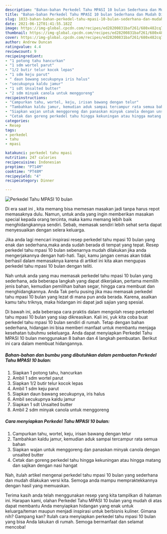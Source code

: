 ```yaml
---
description: "Bahan-bahan Perkedel Tahu MPASI 10 bulan Sederhana dan Mudah Dibuat"
title: "Bahan-bahan Perkedel Tahu MPASI 10 bulan Sederhana dan Mudah Dibuat"
slug: 1033-bahan-bahan-perkedel-tahu-mpasi-10-bulan-sederhana-dan-mudah-dibuat
date: 2021-06-12T01:41:55.182Z
image: https://img-global.cpcdn.com/recipes/ed28200831baf261/680x482cq70/perkedel-tahu-mpasi-10-bulan-foto-resep-utama.jpg
thumbnail: https://img-global.cpcdn.com/recipes/ed28200831baf261/680x482cq70/perkedel-tahu-mpasi-10-bulan-foto-resep-utama.jpg
cover: https://img-global.cpcdn.com/recipes/ed28200831baf261/680x482cq70/perkedel-tahu-mpasi-10-bulan-foto-resep-utama.jpg
author: Andrew Duncan
ratingvalue: 4.4
reviewcount: 9
recipeingredient:
- "1 potong tahu hancurkan"
- "1 sdm wortel parut"
- "1/2 butir telur kocok lepas"
- "1 sdm keju parut"
- " daun bawang secukupnya iris halus"
- "secukupnya kaldu jamur"
- "1 sdt Unsalted butter"
- "2 sdm minyak canola untuk menggoreng"
recipeinstructions:
- "Campurkan tahu, wortel, keju, irisan bawang dengan telur"
- "Tambahkan kaldu jamur, kemudian aduk sampai tercampur rata semua bahan"
- "Siapkan wajan untuk menggoreng dan panaskan minyak canola dengan unsalted butter"
- "Cetak dan goreng perkedel tahu hingga kekuningan atau hingga matang dan sajikan dengan nasi hangat"
categories:
- Resep
tags:
- perkedel
- tahu
- mpasi

katakunci: perkedel tahu mpasi 
nutrition: 247 calories
recipecuisine: Indonesian
preptime: "PT14M"
cooktime: "PT48M"
recipeyield: "4"
recipecategory: Dinner

---
```



![Perkedel Tahu MPASI 10 bulan](https://img-global.cpcdn.com/recipes/ed28200831baf261/680x482cq70/perkedel-tahu-mpasi-10-bulan-foto-resep-utama.jpg)

Di era  saat ini , kita memang bisa memesan masakan jadi tanpa harus repot memasaknya dulu. Namun, untuk anda yang ingin memberikan masakan special kepada orang tercinta, maka kamu memang lebih baik menghidangkannya sendiri. Sebab, memasak sendiri lebih sehat serta dapat menyesuaikan dengan selera keluarga.

Jika anda lagi mencari inspirasi resep perkedel tahu mpasi 10 bulan yang enak dan sederhana,maka anda sudah berada di tempat yang tepat. Resep perkedel tahu mpasi 10 bulan  sebenarnya mudah dilakukan jika anda mengerjakannya dengan hati-hati. Tapi, kamu jangan cemas akan tidak berhasil dalam memasaknya 
karena di artikel ini kita akan mengupas perkedel tahu mpasi 10 bulan dengan teliti.  



Nah untuk anda yang mau memasak perkedel tahu mpasi 10 bulan yang sederhana, ada beberapa langkah yang dapat dikerjakan, pertama memilih jenis bahan, kemudian pemilihan bahan segar, hingga cara membuat dan menghidangkannya. Anda Tak perlu pusing jika mau memasak perkedel tahu mpasi 10 bulan yang lezat di mana pun anda berada. Karena, asalkan kamu  tahu triknya, maka hidangan ini dapat jadi sajian yang spesial.

Di bawah ini, ada beberapa cara praktis  dalam mengolah resep perkedel tahu mpasi 10 bulan yang siap dikreasikan. Kali ini, yuk kita coba buat perkedel tahu mpasi 10 bulan sendiri di rumah. Tetap dengan bahan sederhana, hidangan ini bisa memberi manfaat untuk membantu menjaga kesehatan tubuhmu sekeluarga. Anda dapat menyiapkan Perkedel Tahu MPASI 10 bulan menggunakan 8 bahan dan 4 langkah pembuatan. Berikut ini cara dalam membuat hidangannya.

<!--inarticleads1-->

##### Bahan-bahan dan bumbu yang dibutuhkan dalam pembuatan Perkedel Tahu MPASI 10 bulan:

1. Siapkan 1 potong tahu, hancurkan
1. Ambil 1 sdm wortel parut
1. Siapkan 1/2 butir telur kocok lepas
1. Ambil 1 sdm keju parut
1. Siapkan  daun bawang secukupnya, iris halus
1. Ambil secukupnya kaldu jamur
1. Siapkan 1 sdt Unsalted butter
1. Ambil 2 sdm minyak canola untuk menggoreng




<!--inarticleads2-->

##### Cara menyiapkan Perkedel Tahu MPASI 10 bulan:

1. Campurkan tahu, wortel, keju, irisan bawang dengan telur
1. Tambahkan kaldu jamur, kemudian aduk sampai tercampur rata semua bahan
1. Siapkan wajan untuk menggoreng dan panaskan minyak canola dengan unsalted butter
1. Cetak dan goreng perkedel tahu hingga kekuningan atau hingga matang dan sajikan dengan nasi hangat




Nah, itulah artikel mengenai  perkedel tahu mpasi 10 bulan  yang sederhana dan mudah dilakukan versi kita. Semoga anda mampu mempraktekkannya dengan hasil yang memuaskan. 

Terima kasih anda telah menggunakan resep yang kita tampilkan di halaman ini. Harapan kami, olahan  Perkedel Tahu MPASI 10 bulan yang mudah di atas dapat membantu Anda menyiapkan hidangan yang enak untuk keluarga/teman maupun menjadi inspirasi untuk berbisnis kuliner. Gimana nih? Gampang kan? Itulah cara menyiapkan perkedel tahu mpasi 10 bulan yang bisa Anda lakukan di rumah. Semoga bermanfaat dan selamat mencoba!

